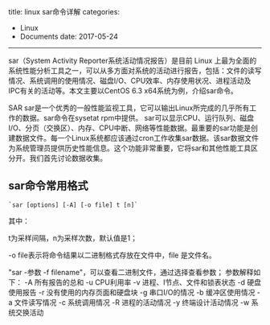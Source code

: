 title: linux sar命令详解
categories: 
- Linux
- Documents
date: 2017-05-24
---
sar（System Activity Reporter系统活动情况报告）是目前 Linux 上最为全面的系统性能分析工具之一，可以从多方面对系统的活动进行报告，包括：文件的读写情况、系统调用的使用情况、磁盘I/O、CPU效率、内存使用状况、进程活动及IPC有关的活动等。本文主要以CentOS 6.3 x64系统为例，介绍sar命令。

SAR
    sar是一个优秀的一般性能监视工具，它可以输出Linux所完成的几乎所有工作的数据。sar命令在sysetat rpm中提供。
    sar可以显示CPU、运行队列、磁盘I/O、分页（交换区）、内存、CPU中断、网络等性能数据。最重要的sar功能是创建数据文件。每一个Linux系统都应该通过cron工作收集sar数据。该sar数据文件为系统管理员提供历史性能信息。这个功能非常重要，它将sar和其他性能工具区分开。我们首先讨论数据收集。

## sar命令常用格式
    `sar [options] [-A] [-o file] t [n]`

其中：

t为采样间隔，n为采样次数，默认值是1；

-o file表示将命令结果以二进制格式存放在文件中，file 是文件名。



  "sar -参数 -f filename"，可以查看二进制文件，通过选择查看参数；
    参数解释如下：
    -A    所有报告的总和
    -u    CPU利用率
    -v    进程、I节点、文件和锁表状态
    -d    硬盘使用报告
    -r    没有使用的内存页面和硬盘块
    -g    串口I/O的情况
    -b    缓冲区使用情况
    -a    文件读写情况
    -c    系统调用情况
    -R    进程的活动情况
    -y    终端设计活动情况
    -w    系统交换活动 
